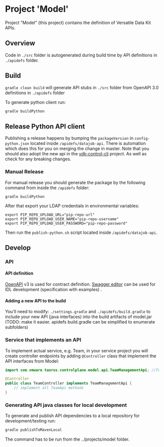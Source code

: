 # Project 'Model'
Project "Model" (this project) contains the definition of Versatile Data Kit APIs.

## Overview
Code in `./src` folder is autogenerated during build time by API definitions in `./apidefs` folder.

## Build
`gradle clean build`
will generate API stubs in `./src` folder from OpenAPI 3.0 definitions in `./apidefs` folder

To generate python client run:
```bash
gradle buildPython
```

## Release Python API client
Publishing a release happens by bumping the `packageVersion` in `config-python.json` located inside `/apidefs/datajob-api`. There is automation which does this for you on merging the change in master. Note that you should also adopt the new api in the [vdk-control-cli](https://github.com/vmware/versatile-data-kit/tree/main/projects/vdk-control-cli) project. As well as check for any breaking changes.

### Manual Release
For manual release you should generate the package by the following command from inside the `/apidefs` folder:

```
gradle buildPython
```

After that export your LDAP credentials in environmental variables:

```
export PIP_REPO_UPLOAD_URL="pip-repo-url"
export PIP_REPO_UPLOAD_USER_NAME="pip-repo-username"
export PIP_REPO_UPLOAD_USER_PASSWORD="pip-repo-password"
```

Then run the `publish-python.sh` script located inside `/apidefs/datajob-api`.

## Develop
### API
#### API definition
[OpenAPI](https://github.com/OAI/OpenAPI-Specification/blob/master/versions/3.0.0.md) v3 is used for contract definition. [Swagger editor](https://swagger.io/tools/swagger-editor/) can be used for IDL development (specification with examples) .

#### Adding a new API to the build
You'll need to modify: `./settings.gradle` and `./apidefs/build.gradle` to include your new API (java interfaces) into the build artifacts of model.jar (TODO: make it easier. apidefs build.gradle can be simplified to enumerate subfolders)


### Service that implements an API
To implement actual service, e.g. Team, in your service project you will create controller endpoints by adding ```@Controller``` class that implement the API interfaces from Model:

```java
import com.vmware.taurus.controlplane.model.api.TeamManagementApi; //TeamManagementApi class is an autogenerated stub that resides in model.jar

@Controller
public class TeamController implements TeamManagementApi {
	// implement all TeamApi methods
}
```

### Generating API java classes for local development
To generate and publish API dependencies to a local repository for development/testing run:
```bash
gradle publishToMavenLocal
```
The command has to be run from the ../projects/model folder.
